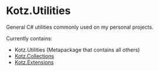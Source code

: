 # Kotz.Utilities

General C# utilities commonly used on my personal projects.

Currently contains:
- Kotz.Utilities (Metapackage that contains all others)
- [Kotz.Collections]
- [Kotz.Extensions]


[Kotz.Collections]: https://github.com/Kaoticz/Kotz.Utilities/tree/main/Kotz.Collections/README.md
[Kotz.Extensions]: https://github.com/Kaoticz/Kotz.Utilities/tree/main/Kotz.Extensions/README.md
